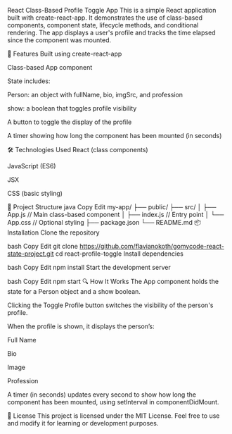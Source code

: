 React Class-Based Profile Toggle App
This is a simple React application built with create-react-app. It demonstrates the use of class-based components, component state, lifecycle methods, and conditional rendering. The app displays a user's profile and tracks the time elapsed since the component was mounted.

🚀 Features
Built using create-react-app

Class-based App component

State includes:

Person: an object with fullName, bio, imgSrc, and profession

show: a boolean that toggles profile visibility

A button to toggle the display of the profile

A timer showing how long the component has been mounted (in seconds)

🛠️ Technologies Used
React (class components)

JavaScript (ES6)

JSX

CSS (basic styling)

📁 Project Structure
java
Copy
Edit
my-app/
├── public/
├── src/
│   ├── App.js          // Main class-based component
│   ├── index.js        // Entry point
│   └── App.css         // Optional styling
├── package.json
└── README.md
📦 Installation
Clone the repository

bash
Copy
Edit
git clone https://github.com/flavianokoth/gomycode-react-state-project.git
cd react-profile-toggle
Install dependencies

bash
Copy
Edit
npm install
Start the development server

bash
Copy
Edit
npm start
🔍 How It Works
The App component holds the state for a Person object and a show boolean.

Clicking the Toggle Profile button switches the visibility of the person's profile.

When the profile is shown, it displays the person’s:

Full Name

Bio

Image

Profession

A timer (in seconds) updates every second to show how long the component has been mounted, using setInterval in componentDidMount.


📄 License
This project is licensed under the MIT License. Feel free to use and modify it for learning or development purposes.
